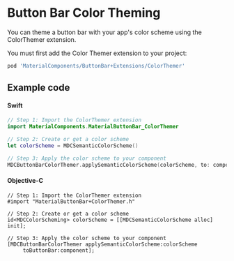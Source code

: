 <!--docs:
title: "Color Theming"
layout: detail
section: components
excerpt: "How to theme Button Bar using the Material Design color system."
iconId: button
path: /catalog/button-bars/color-theming/
-->

# Button Bar Color Theming

You can theme a button bar with your app's color scheme using the ColorThemer extension.

You must first add the Color Themer extension to your project:

``` bash
pod 'MaterialComponents/ButtonBar+Extensions/ColorThemer'
```

## Example code

<!--<div class="material-code-render" markdown="1">-->
#### Swift
``` swift
// Step 1: Import the ColorThemer extension
import MaterialComponents.MaterialButtonBar_ColorThemer

// Step 2: Create or get a color scheme
let colorScheme = MDCSemanticColorScheme()

// Step 3: Apply the color scheme to your component
MDCButtonBarColorThemer.applySemanticColorScheme(colorScheme, to: component)
```

#### Objective-C

``` objc
// Step 1: Import the ColorThemer extension
#import "MaterialButtonBar+ColorThemer.h"

// Step 2: Create or get a color scheme
id<MDCColorScheming> colorScheme = [[MDCSemanticColorScheme alloc] init];

// Step 3: Apply the color scheme to your component
[MDCButtonBarColorThemer applySemanticColorScheme:colorScheme
     toButtonBar:component];
```
<!--</div>-->
